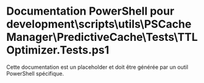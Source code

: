 # Documentation PowerShell pour development\scripts\utils\PSCacheManager\PredictiveCache\Tests\TTLOptimizer.Tests.ps1

Cette documentation est un placeholder et doit être générée par un outil PowerShell spécifique.

